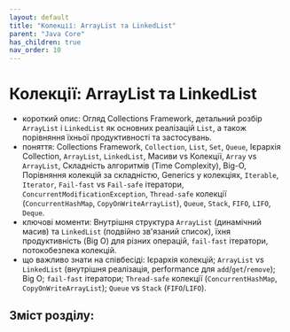 ```yaml
---
layout: default
title: "Колекції: ArrayList та LinkedList"
parent: "Java Core"
has_children: true
nav_order: 10
---
```


# Колекції: ArrayList та LinkedList

*   короткий опис: Огляд Collections Framework, детальний розбір `ArrayList` і `LinkedList` як основних реалізацій `List`, а також порівняння їхньої продуктивності та застосувань.
*   поняття: Collections Framework, `Collection`, `List`, `Set`, `Queue`, Ієрархія Collection, `ArrayList`, `LinkedList`, Масиви vs Колекції, `Array` vs `ArrayList`, Складність алгоритмів (Time Complexity), Big-O, Порівняння колекцій за складністю, Generics у колекціях, `Iterable`, `Iterator`, `Fail-fast` vs `Fail-safe` ітератори, `ConcurrentModificationException`, `Thread-safe` колекції (`ConcurrentHashMap`, `CopyOnWriteArrayList`), `Queue`, `Stack`, `FIFO`, `LIFO`, `Deque`.
*   ключові моменти: Внутрішня структура `ArrayList` (динамічний масив) та `LinkedList` (подвійно зв'язаний список), їхня продуктивність (Big O) для різних операцій, `fail-fast` ітератори, потокобезпека колекцій.
*   що важливо знати на співбесіді: Ієрархія колекцій; `ArrayList` vs `LinkedList` (внутрішня реалізація, performance для `add`/`get`/`remove`); Big O; `fail-fast` ітератори; `Thread-safe` колекції (`ConcurrentHashMap`, `CopyOnWriteArrayList`); `Queue` vs `Stack` (`FIFO`/`LIFO`).


## Зміст розділу:

